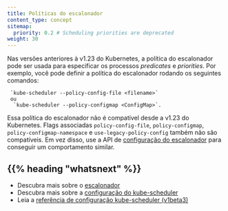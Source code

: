 ```yaml
---
title: Políticas do escalonador
content_type: concept
sitemap:
  priority: 0.2 # Scheduling priorities are deprecated
weight: 30
---
```


<!-- overview -->

Nas versões anteriores à v1.23 do Kubernetes, a política do escalonador pode ser usada para especificar os processos *predicates* e *priorities*. Por exemplo, você pode definir a política do escalonador rodando os seguintes comandos:
```
 `kube-scheduler --policy-config-file <filename>` 
 ou
  `kube-scheduler --policy-configmap <ConfigMap>`.
 ```

Essa política do escalonador não é compatível desde a v1.23 do Kubernetes. Flags associadas `policy-config-file`, `policy-configmap`, `policy-configmap-namespace` e `use-legacy-policy-config` também não são compatíveis. Em vez disso, use a API de [configuração do escalonador](/docs/reference/scheduling/config/) para conseguir um comportamento similar.

## {{% heading "whatsnext" %}}

* Descubra mais sobre o [escalonador](content/pt-br/docs/concepts/scheduling-eviction/kube-scheduler/)
* Descubra mais sobre a [configuração do kube-scheduler](/docs/reference/scheduling/config/)
* Leia a [referência de configuração kube-scheduler (v1beta3)](/docs/reference/config-api/kube-scheduler-config.v1beta3/)